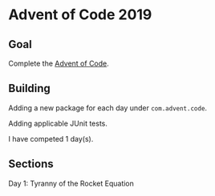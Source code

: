 # Advent of Code 2019

## Goal

Complete the [Advent of Code](https://adventofcode.com/).

## Building

Adding a new package for each day under `com.advent.code`.

Adding applicable JUnit tests.

I have competed 1 day(s).

## Sections

Day 1: Tyranny of the Rocket Equation
